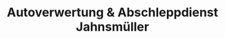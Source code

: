 ---
title: "Autoverwertung & Abschleppdienst Jahnsmüller"
url: /schoeneck-vogtl/autoverwertung-und-abschleppdienst-jahnsmueller/
shop: Autowerkstatt
---